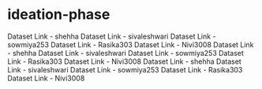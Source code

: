 # ideation-phase
Dataset Link - shehha
Dataset Link - sivaleshwari
Dataset Link - sowmiya253
Dataset Link - Rasika303
Dataset Link - Nivi3008
Dataset Link - shehha
Dataset Link - sivaleshwari
Dataset Link - sowmiya253
Dataset Link - Rasika303
Dataset Link - Nivi3008
Dataset Link - shehha
Dataset Link - sivaleshwari
Dataset Link - sowmiya253
Dataset Link - Rasika303
Dataset Link - Nivi3008
